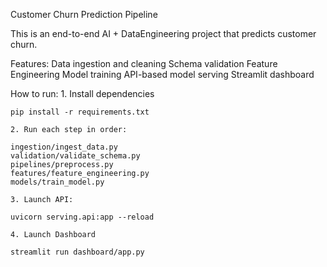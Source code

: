 Customer Churn Prediction Pipeline

This is an end-to-end AI + DataEngineering project that predicts customer churn.

Features:
    Data ingestion and cleaning
    Schema validation
    Feature Engineering
    Model training
    API-based model serving
    Streamlit dashboard

How to run:
    1. Install dependencies
    
    pip install -r requirements.txt

    2. Run each step in order:

    ingestion/ingest_data.py
    validation/validate_schema.py
    pipelines/preprocess.py
    features/feature_engineering.py
    models/train_model.py

    3. Launch API:

    uvicorn serving.api:app --reload

    4. Launch Dashboard

    streamlit run dashboard/app.py
    